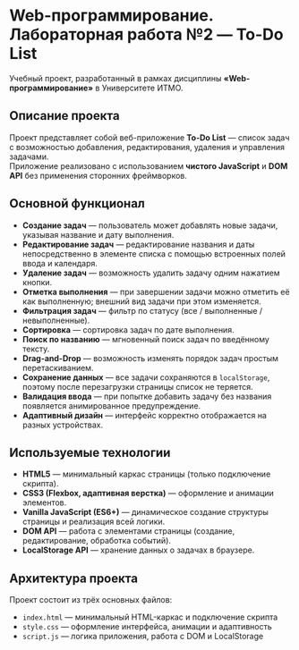 # Web-программирование. Лабораторная работа №2 — To-Do List

Учебный проект, разработанный в рамках дисциплины **«Web-программирование»** в Университете ИТМО.

## Описание проекта

Проект представляет собой веб-приложение **To-Do List** — список задач с возможностью добавления, редактирования, удаления и управления задачами.  
Приложение реализовано с использованием **чистого JavaScript** и **DOM API** без применения сторонних фреймворков.

## Основной функционал

* **Создание задач** — пользователь может добавлять новые задачи, указывая название и дату выполнения.
* **Редактирование задач** — редактирование названия и даты непосредственно в элементе списка с помощью встроенных полей ввода и календаря.
* **Удаление задач** — возможность удалить задачу одним нажатием кнопки.
* **Отметка выполнения** — при завершении задачи можно отметить её как выполненную; внешний вид задачи при этом изменяется.
* **Фильтрация задач** — фильтр по статусу (все / выполненные / невыполненные).
* **Сортировка** — сортировка задач по дате выполнения.
* **Поиск по названию** — мгновенный поиск задач по введённому тексту.
* **Drag-and-Drop** — возможность изменять порядок задач простым перетаскиванием.
* **Сохранение данных** — все задачи сохраняются в `localStorage`, поэтому после перезагрузки страницы список не теряется.
* **Валидация ввода** — при попытке добавить задачу без названия появляется анимированное предупреждение.
* **Адаптивный дизайн** — интерфейс корректно отображается на разных устройствах.

## Используемые технологии

* **HTML5** — минимальный каркас страницы (только подключение скрипта).
* **CSS3 (Flexbox, адаптивная верстка)** — оформление и анимации элементов.
* **Vanilla JavaScript (ES6+)** — динамическое создание структуры страницы и реализация всей логики.
* **DOM API** — работа с элементами страницы (создание, редактирование, обработка событий).
* **LocalStorage API** — хранение данных о задачах в браузере.

## Архитектура проекта

Проект состоит из трёх основных файлов:

* `index.html` — минимальный HTML-каркас и подключение скрипта
* `style.css` — оформление интерфейса, анимации и адаптивность
* `script.js` — логика приложения, работа с DOM и LocalStorage
